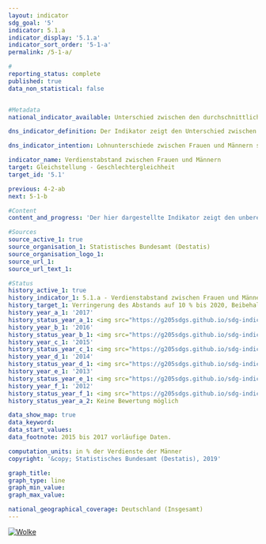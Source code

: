 ```yaml
---                   
layout: indicator                   
sdg_goal: '5'                   
indicator: 5.1.a                   
indicator_display: '5.1.a'                   
indicator_sort_order: '5-1-a'                   
permalink: /5-1-a/                   

#                   
reporting_status: complete                   
published: true                   
data_non_statistical: false                   


#Metadata                   
national_indicator_available: Unterschied zwischen den durchschnittlichen Bruttostundenverdiensten von Frauen und Männern                   

dns_indicator_definition: Der Indikator zeigt den Unterschied zwischen den durchschnittlichen Bruttostundenverdiensten der Frauen und der Männer in Prozent der durchschnittlichen Bruttostundenverdienste der Männer.                   

dns_indicator_intention: Lohnunterschiede zwischen Frauen und Männern sind in modernen Erwerbsgesellschaften ein Zeichen für soziale Ungleichheit. Die Verringerung der Lohnunterschiede ist ein Indikator für Fortschritte auf dem Weg zur Gleichstellung. Die Bundesregierung verfolgt daher das Ziel, bis zum Jahr 2020 den Verdienstabstand auf 10 % zu verringern.                   

indicator_name: Verdienstabstand zwischen Frauen und Männern                   
target: Gleichstellung - Geschlechtergleichheit                   
target_id: '5.1'                   

previous: 4-2-ab                   
next: 5-1-b                   

#Content                    
content_and_progress: 'Der hier dargestellte Indikator zeigt den unbereinigten geschlechterspezifischen Verdienstabstand (unadjusted gender pay gap). Er setzt dafür ausschließlich die durchschnittlichen Bruttostundenverdienste ins Verhältnis zueinander, ohne deren Ursachen, wie Qualifikation, Tätigkeit oder unterschiedliche Erwerbsbiografien, zu berücksichtigen. Datengrundlage des Indikators bildet die vierjährliche Verdienststrukturerhebung, die von den Statistischen Ämtern der Länder als repräsentative Stichprobenerhebung mit Auskunftspflicht bei insgesamt maximal 60&nbsp;000 Betrieben durchgeführt wird. Auf Basis dieser Daten werden Ergebnisse nach Alter, Bildungsniveau, Leistungsgruppen, Tätigkeit, Tarifbindung, Unternehmensgrößenklassen und Wirtschaftsabschnitten berechnet und der bereinigte Gender Pay Gap (GPG) veröffentlicht. Für die Zwischenjahre wird der unbereinigte GPG mit den Veränderungsraten aus der vierteljährlichen Verdiensterhebung fortgeschrieben. Für den bereinigten und unbereinigten GPG wird im Folgenden die EU-Abgrenzung zugrunde gelegt, wonach Beschäftigte der „Landund Forstwirtschaft, Fischerei“, der „öffentlichen Verwaltung, Verteidigung; Sozialversicherung“ sowie Beschäftigte in Kleinstbetrieben unberücksichtigt bleiben. Im Jahr 2017 lag der unbereinigte Verdienstabstand zwischen Frauen und Männern bei durchschnittlich 21&nbsp;%. Das heißt, der durchschnittliche Bruttostundenverdienst von Frauen lag um rund ein Fünftel niedriger als der Verdienst der Männer. Seit 1995 hat sich der unbereinigte GPG kaum verändert. Folglich kann bei einer Fortsetzung der Entwicklung der letzten fünf Jahre das angestrebte Ziel im Jahr 2020 nicht erreicht werden. Im EU-Durchschnitt lag der unbereinigte GPG im Jahr 2016 bei 16&nbsp;%. Die Staaten mit den geringsten Unterschieden im unbereinigten Bruttostundenverdienst waren neben Italien und Rumänien (5&nbsp;%) Belgien und Luxemburg (6&nbsp;%). Lediglich in Estland (25&nbsp;%) und der Tschechischen Republik (22&nbsp;%) war der unbereinigte GPG 2016 höher als in Deutschland (21&nbsp;%). Allerdings zeichnete sich für Deutschland kein einheitliches Bild ab. Zwischen den Bundesländern bestanden erhebliche Unterschiede: Am höchsten lag der GPG im Jahr 2017 mit 27&nbsp;% in Baden-Württemberg, während er in Sachsen-Anhalt bei einem insgesamt niedrigerem Verdienstniveau lediglich 2&nbsp;% betrug. Untersuchungen der ursächlichen Faktoren des GPG können alle vier Jahre auf Basis der detaillierten Ergebnisse aus der Verdienststrukturerhebung durchgeführt werden. Derzeit liegen Ergebnisse für das Jahr 2014 vor. Diese Faktoren, die die Verdienstunterschiede bestimmen, unterliegen langfristigen Veränderungsprozessen und sind damit im Zeitablauf relativ stabil. Die wichtigsten messbaren Gründe für den unbereinigten Verdienstabstand sind unterschiedliche Branchen und Berufe, in denen Frauen und Männer tätig sind, sowie die ungleich verteilten Arbeitsplatzanforderungen hinsichtlich Führung und Qualifikation. Darüber hinaus sind Frauen häufiger als Männer teilzeit- oder geringfügig beschäftigt. Durch die genannten Ursachen können auf Bundesebene rund drei Viertel des Unterschieds in den durchschnittlichen Stundenverdiensten statistisch erklärt werden. Das verbleibende Viertel des Verdienstunterschieds entspricht dem bereinigten GPG von 6&nbsp;% im Jahr 2014. Verglichen mit dem unbereinigten GPG zeigt sich beim bereinigten GPG auf Ebene der Bundesländer ein wesentlich einheitlicheres Bild. Er lag im Jahr 2014 zwischen 4&nbsp;% (in Thüringen) und 10&nbsp;% (in Brandenburg).'                   

#Sources
source_active_1: true                           
source_organisation_1: Statistisches Bundesamt (Destatis)                           
source_organisation_logo_1:                            
source_url_1:                            
source_url_text_1:                            

#Status                   
history_active_1: true                   
history_indicator_1: 5.1.a - Verdienstabstand zwischen Frauen und Männern                   
history_target_1: Verringerung des Abstands auf 10 % bis 2020, Beibehaltung bis 2030
history_year_a_1: '2017'                           
history_status_year_a_1: <img src="https://g205sdgs.github.io/sdg-indicators/public/Wettersymbole/Wolke.png" alt="Wolke" />
history_year_b_1: '2016'                           
history_status_year_b_1: <img src="https://g205sdgs.github.io/sdg-indicators/public/Wettersymbole/Wolke.png" alt="Wolke" />
history_year_c_1: '2015'                           
history_status_year_c_1: <img src="https://g205sdgs.github.io/sdg-indicators/public/Wettersymbole/Blitz.png" alt="Blitz" />
history_year_d_1: '2014'                           
history_status_year_d_1: <img src="https://g205sdgs.github.io/sdg-indicators/public/Wettersymbole/Wolke.png" alt="Wolke" />
history_year_e_1: '2013'                           
history_status_year_e_1: <img src="https://g205sdgs.github.io/sdg-indicators/public/Wettersymbole/Wolke.png" alt="Wolke" />
history_year_f_1: '2012'                           
history_status_year_f_1: <img src="https://g205sdgs.github.io/sdg-indicators/public/Wettersymbole/Blitz.png" alt="Blitz" />
history_status_year_a_2: Keine Bewertung möglich

data_show_map: true
data_keyword:                    
data_start_values:                    
data_footnote: 2015 bis 2017 vorläufige Daten.                   

computation_units: in % der Verdienste der Männer                   
copyright: '&copy; Statistisches Bundesamt (Destatis), 2019'                   

graph_title:                    
graph_type: line                   
graph_min_value:                    
graph_max_value:                    

national_geographical_coverage: Deutschland (Insgesamt)                   
---
```

<a href="https://nachhaltige-entwicklung-deutschland.github.io/open-sdg-site-starter/status/"><img src="https://g205sdgs.github.io/sdg-indicators/public/Wettersymbole/Wolke.png" alt="Wolke" />                           
</a>